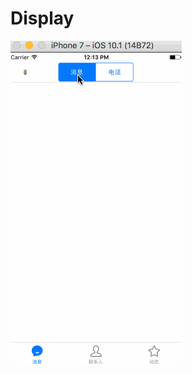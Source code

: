 Display
===
![image](https://raw.githubusercontent.com/Prodigy123/DrawerView/e3533d4bb3621633809224da11a9815f30cc5a98/display.gif)
